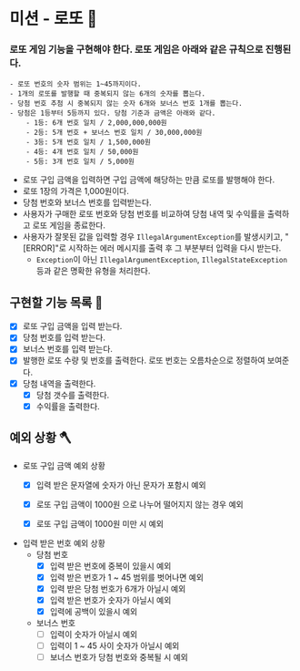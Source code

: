 # 미션 - 로또 🎰 

### 로또 게임 기능을 구현해야 한다. 로또 게임은 아래와 같은 규칙으로 진행된다.

```
- 로또 번호의 숫자 범위는 1~45까지이다.
- 1개의 로또를 발행할 때 중복되지 않는 6개의 숫자를 뽑는다.
- 당첨 번호 추첨 시 중복되지 않는 숫자 6개와 보너스 번호 1개를 뽑는다.
- 당첨은 1등부터 5등까지 있다. 당첨 기준과 금액은 아래와 같다.
    - 1등: 6개 번호 일치 / 2,000,000,000원
    - 2등: 5개 번호 + 보너스 번호 일치 / 30,000,000원
    - 3등: 5개 번호 일치 / 1,500,000원
    - 4등: 4개 번호 일치 / 50,000원
    - 5등: 3개 번호 일치 / 5,000원
```

- 로또 구입 금액을 입력하면 구입 금액에 해당하는 만큼 로또를 발행해야 한다.
- 로또 1장의 가격은 1,000원이다.
- 당첨 번호와 보너스 번호를 입력받는다.
- 사용자가 구매한 로또 번호와 당첨 번호를 비교하여 당첨 내역 및 수익률을 출력하고 로또 게임을 종료한다.
- 사용자가 잘못된 값을 입력할 경우 `IllegalArgumentException`를 발생시키고, "[ERROR]"로 시작하는 에러 메시지를 출력 후 그 부분부터 입력을 다시 받는다.
    - `Exception`이 아닌 `IllegalArgumentException`, `IllegalStateException` 등과 같은 명확한 유형을 처리한다.

## 구현할 기능 목록 🔨

- [x] 로또 구입 금액을 입력 받는다.
- [x] 당첨 번호를 입력 받는다.
- [x] 보너스 번호를 입력 받는다.
- [x] 발행한 로또 수량 및 번호를 출력한다. 로또 번호는 오름차순으로 정렬하여 보여준다.
- [x] 당첨 내역을 출력한다.
  - [x] 당첨 갯수를 출력한다.
  - [x] 수익률을 출력한다.

## 예외 상황 🪓

- 로또 구입 금액 예외 상황
  - [x] 입력 받은 문자열에 숫자가 아닌 문자가 포함시 예외
  - [x] 로또 구입 금액이 1000원 으로 나누어 떨어지지 않는 경우 예외
  - [x] 로또 구입 금액이 1000원 미만 시 예외
  

- 입력 받은 번호 예외 상황
  - 당첨 번호
    - [x] 입력 받은 번호에 중복이 있을시 예외
    - [x] 입력 받은 번호가 1 ~ 45 범위를 벗어나면 예외
    - [x] 입력 받은 당첨 번호가 6개가 아닐시 예외
    - [x] 입력 받은 번호가 숫자가 아닐시 예외
    - [x] 입력에 공백이 있을시 예외
  - 보너스 번호
    - [ ] 입력이 숫자가 아닐시 예외
    - [ ] 입력이 1 ~ 45 사이 숫자가 아닐시 예외
    - [ ] 보너스 번호가 당첨 번호와 중복될 시 예외